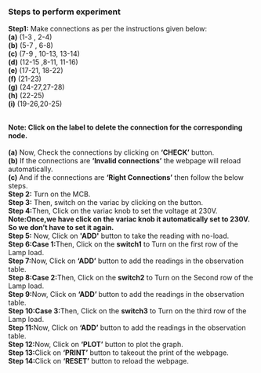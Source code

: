 ### Steps to perform experiment

 **Step1:** Make connections as per the instructions given below:<br>
**(a)** (1-3 , 2-4) <br>
**(b)** (5-7 , 6-8)<br>
**(c)** (7-9 , 10-13, 13-14)<br>
**(d)** (12-15 ,8-11, 11-16)<br>
**(e)** (17-21, 18-22)<br>
**(f)** (21-23)<br>
**(g)** (24-27,27-28)<br>
**(h)** (22-25) <br>
**(i)** (19-26,20-25)<br><br>

**Note: Click on the label to delete the connection for the corresponding node.** <br>       
**(a)** Now, Check the connections by clicking on <b>‘CHECK’</b> button.<br>
**(b)** If the connections are <b> ‘Invalid connections’</b> the webpage will reload automatically.<br>
**(c)** And if the connections are <b> ‘Right Connections’</b> then follow the below steps.<br>
**Step 2:** </b>Turn on the MCB.<br>
<b>Step 3:</b> Then, switch on the variac by clicking on the button.<br>
<b>Step 4:</b>Then, Click on the variac knob to set the voltage at 230V.<br>
<b>Note:Once,we have click on the variac knob it automatically set to 230V. So we don’t have to set it again.</b> <br>
<b>Step 5:</b> Now, Click on <b>'ADD'</b> button to take the reading with no-load. <br>
<b>Step 6:Case 1:</b>Then, Click on the <b> switch1</b> to Turn on the first row of the Lamp load. <br>
<b>Step 7:</b>Now, Click on <b> ‘ADD’</b> button to add the readings in the observation table. <br>
<b>Step 8:Case 2:</b>Then, Click on the <b> switch2</b> to Turn on the Second row of the Lamp load.</li> <br>
<b>Step 9:</b>Now, Click on <b>‘ADD’ </b> button to add the readings in the observation table.</b><br>
<b>Step 10:Case 3:</b>Then, Click on the <b> switch3</b> to Turn on the third row of the Lamp load.<br>
<b>Step 11:</b>Now, Click on <b>‘ADD’</b> button to add the readings in the observation table. <br>
<b>Step 12:</b>Now, Click on <b>‘PLOT’</b> button to plot the graph.</b><br>
<b>Step 13:</b>Click on <b>‘PRINT’</b> button to takeout the print of the webpage.</li><br>
<b>Step 14:</b>Click on <b>‘RESET’</b> button to reload the webpage.<br>
